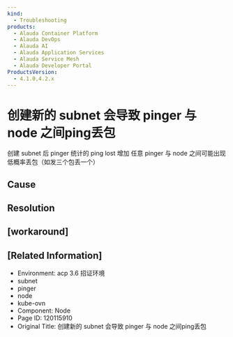 ```yaml
---
kind:
  - Troubleshooting
products:
  - Alauda Container Platform
  - Alauda DevOps
  - Alauda AI
  - Alauda Application Services
  - Alauda Service Mesh
  - Alauda Developer Portal
ProductsVersion:
  - 4.1.0,4.2.x
---
```

<!-- A type of document that involves encountering a fault, diagnosing it, performing root cause analysis, and providing solutions. -->

# 创建新的 subnet 会导致 pinger 与 node 之间ping丢包

创建 subnet 后 pinger 统计的 ping lost 增加 任意 pinger 与 node 之间可能出现低概率丢包（如发三个包丢一个）

## Cause

## Resolution

## [workaround]

## [Related Information]
- Environment: acp 3.6 招证环境
- subnet
- pinger
- node
- kube-ovn
- Component: Node
- Page ID: 120115910
- Original Title: 创建新的 subnet 会导致 pinger 与 node 之间ping丢包
